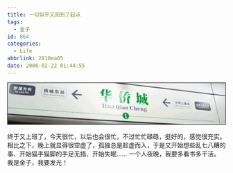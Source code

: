 ```yaml
---
title: 一切似乎又回到了起点
tags:
  - 金子
id: 864
categories:
  - Life
abbrlink: 2810ea05
date: 2006-02-22 01:44:55
---
```


![](/images/2006/02/22_2006-2-222702802_12712.gif)

终于又上班了，今天很忙，以后也会很忙，不过忙忙碌碌，挺好的，感觉很充实。相比之下，晚上就显得很空虚了，孤独总是趁虚而入，于是又开始想些乱七八糟的事、开始猫手猫脚的手足无措、开始失眠&hellip;&hellip;
一个人夜晚，我要多看书多干活。我是金子，我要发光！